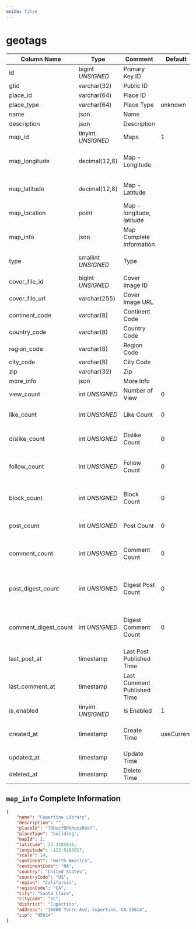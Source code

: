 ```yaml
---
aside: false
---
```


# geotags

| Column Name | Type | Comment | Default | Null | Remark |
| --- | --- | --- | --- | --- | --- |
| id | bigint *UNSIGNED* | Primary Key ID | | NO | Auto Increment |
| gtid | varchar(32) | Public ID |  | NO | **Unique** |
| place_id | varchar(64) | Place ID |  | YES | **Unique** |
| place_type | varchar(64) | Place Type | unknown | NO |  |
| name | json | Name |  | YES | **Multilingual** |
| description | json | Description |  | YES | **Multilingual** |
| map_id | tinyint *UNSIGNED* | Maps | 1 | NO | [Maps](../../configs/dictionary/maps.md) |
| map_longitude | decimal(12,8) | Map - Longitude |  | NO | Decimal, range -180~180, negative for west longitude |
| map_latitude | decimal(12,8) | Map - Latitude |  | NO | Decimal, range -90~90, negative for south latitude |
| map_location | point | Map - longitude, latitude |  | NO |  |
| map_info | json | Map Complete Information |  | YES |  |
| type | smallint *UNSIGNED* | Type |  | NO | For custom use, such as sorting or filtering |
| cover_file_id | bigint *UNSIGNED* | Cover Image ID |  | YES | Related field [files->id](../systems/files.md) |
| cover_file_url | varchar(255) | Cover Image URL |  | YES |  |
| continent_code | varchar(8) | Continent Code |  | YES | North America `NA` |
| country_code | varchar(8) | Country Code |  | YES | United States `US` |
| region_code | varchar(8) | Region Code |  | YES | California `CA` |
| city_code | varchar(8) | City Code |  | YES | Santa Clara `SC` |
| zip | varchar(32) | Zip |  | YES | 215000 |
| more_info | json | More Info |  | YES |  |
| view_count | int *UNSIGNED* | Number of View | 0 | NO | Count by plugin |
| like_count | int *UNSIGNED* | Like Count | 0 | NO | Number of users who liked the topic |
| dislike_count | int *UNSIGNED* | Dislike Count | 0 | NO | Number of users who disliked the topic |
| follow_count | int *UNSIGNED* | Follow Count | 0 | NO | Number of users who followed (bookmarked) the topic |
| block_count | int *UNSIGNED* | Block Count | 0 | NO | Number of users who blocked (not interested) the topic |
| post_count | int *UNSIGNED* | Post Count | 0 | NO | Number of posts associated with the topic |
| comment_count | int *UNSIGNED* | Comment Count | 0 | NO | Number of comments associated with the topic |
| post_digest_count | int *UNSIGNED* | Digest Post Count | 0 | NO | Plugin operation to digest posts, plugin counts addition and subtraction |
| comment_digest_count | int *UNSIGNED* | Digest Comment Count | 0 | NO | Plugin operation to digest comments, plugin counts addition and subtraction |
| last_post_at | timestamp | Last Post Published Time |  | YES |  |
| last_comment_at | timestamp | Last Comment Published Time |  | YES |  |
| is_enabled | tinyint *UNSIGNED* | Is Enabled | 1 | NO | 0.Disabled / 1.Enabled |
| created_at | timestamp | Create Time | useCurrent | NO | For example, MySQL defaults to `CURRENT_TIMESTAMP` |
| updated_at | timestamp | Update Time |  | YES |  |
| deleted_at | timestamp | Delete Time |  | YES |  |

## `map_info` Complete Information

```json
{
    "name": "Cupertino Library",
    "description": "",
    "placeId": "TRDucfBPkhuzzR9a7",
    "placeType": "building",
    "mapId": 2,
    "latitude": 37.3185039,
    "longitude": -122.0288017,
    "scale": 14,
    "continent": "North America",
    "continentCode": "NA",
    "country": "United States",
    "countryCode": "US",
    "region": "California",
    "regionCode": "CA",
    "city": "Santa Clara",
    "cityCode": "SC",
    "district": "Cupertino",
    "address": "10800 Torre Ave, Cupertino, CA 95014",
    "zip": "95014"
}
```
